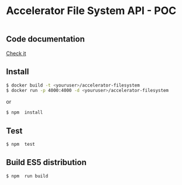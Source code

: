 # Accelerator File System API - POC


[![<accelerator-filesystem>](https://circleci.com/gh/web2solutions/accelerator-filesystem.svg?style=svg)](<LINK>)

## Code documentation

[Check it](https://web2solutions.github.io/accelerator-filesystem/code/Server.html)

## Install

```bash
$ docker build -t <youruser>/accelerator-filesystem
$ docker run -p 4000:4000 -d <youruser>/accelerator-filesystem
```
or

```bash
$ npm  install
```

## Test

```bash
$ npm  test
```

## Build ES5 distribution

```bash
$ npm  run build
```
